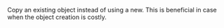 Copy an existing object instead of using a new. This is beneficial in case when the object creation is costly.